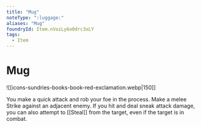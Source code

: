 ```yaml
---
title: "Mug"
noteType: ":luggage:"
aliases: "Mug"
foundryId: Item.nVoiLy6o0drc3xLY
tags:
  - Item
---
```


# Mug
![[icons-sundries-books-book-red-exclamation.webp|150]]

You make a quick attack and rob your foe in the process. Make a melee Strike against an adjacent enemy. If you hit and deal sneak attack damage, you can also attempt to [[Steal]] from the target, even if the target is in combat.
